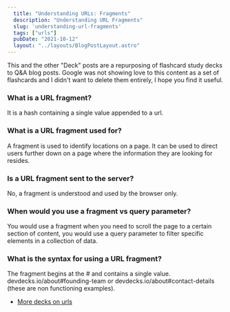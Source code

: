 ```yaml
---
  title: "Understanding URLs: Fragments"
  description: "Understanding URL Fragments"
  slug: 'understanding-url-fragments'
  tags: ["urls"]
  pubDate: "2021-10-12"
  layout: "../layouts/BlogPostLayout.astro"
---
```


This and the other "Deck" posts are a repurposing of flashcard study decks to Q&A blog posts. Google was not showing love to this content as a set of flashcards and I didn't want to delete them entirely, I hope you find it useful.

<h3>What is a URL fragment?</h3>
It is a hash containing a single value appended to a url.


<h3>What is a URL fragment used for?</h3>
A fragment is used to identify locations on a page. It can be used to direct users further down on a page where the information they are looking for resides.


<h3>Is a URL fragment sent to the server?</h3>
No, a fragment is understood and used by the browser only.


<h3>When would you use a fragment vs query parameter?</h3>
You would use a fragment when you need to scroll the page to a certain section of content, you would use a query parameter to filter specific elements in a collection of data.


<h3>What is the syntax for using a URL fragment?</h3>
The fragment begins at the # and contains a single value. devdecks.io/about#founding-team or devdecks.io/about#contact-details (these are non functioning examples).

- [More decks on urls](https://www.devdecks.io/tags/elixir-deck)